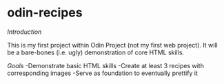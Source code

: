 # odin-recipes

*Introduction*

This is my first project within Odin Project (not my first web project).
It will be a bare-bones (i.e. ugly) demonstration of core HTML skills.

*Goals*
-Demonstrate basic HTML skills
-Create at least 3 recipes with corresponding images
-Serve as foundation to eventually prettify it